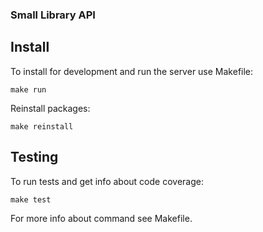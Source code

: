 ### Small Library API

Install
-------

To install for development and run the server use Makefile:

`make run`

Reinstall packages:

`make reinstall`

Testing
-------

To run tests and get info about code coverage:

`make test`


For more info about command see Makefile.